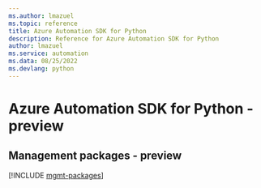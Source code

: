 ```yaml
---
ms.author: lmazuel
ms.topic: reference
title: Azure Automation SDK for Python
description: Reference for Azure Automation SDK for Python
author: lmazuel
ms.service: automation
ms.data: 08/25/2022
ms.devlang: python
---
```

# Azure Automation SDK for Python - preview

## Management packages - preview
[!INCLUDE [mgmt-packages](automation-mgmt-index.md)]